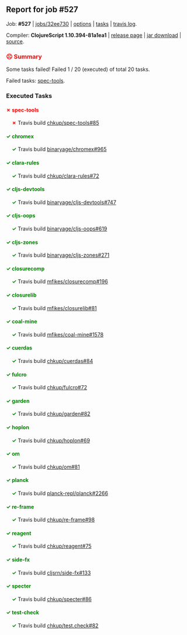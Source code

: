 ## Report for job #527

Job: **#527** | [jobs/32ee730](https://github.com/cljs-oss/canary/commit/32ee730c4a63b795c5d68156e4b1bfcebff25cc0) | [options](options.edn) | [tasks](tasks.edn) | [travis log](https://travis-ci.org/cljs-oss/canary/builds/418085184).

Compiler: **ClojureScript 1.10.394-81a1ea1** | [release page](https://github.com/cljs-oss/canary/releases/tag/r1.10.394-81a1ea1) | [jar download](https://github.com/cljs-oss/canary/releases/download/r1.10.394-81a1ea1/clojurescript-1.10.394-81a1ea1.jar) | [source](https://github.com/clojure/clojurescript/commit/81a1ea127974d43a6166fbdae33bcaa296fe9156).

### <b style='color:red'>☹ Summary</b>

Some tasks failed! Failed 1 / 20 (executed) of total 20 tasks.

Failed tasks: [spec-tools](#-spec-tools).

### Executed Tasks

#### <b style='color:red'>&#x2717; spec-tools</b>
&nbsp;&nbsp;&nbsp;&nbsp;<b style='color:red'>&#x2717;</b> Travis build [chkup/spec-tools#85](https://travis-ci.org/chkup/spec-tools/builds/418086193)<br>

#### <b style='color:green'>&#x2713; chromex</b>
&nbsp;&nbsp;&nbsp;&nbsp;<b style='color:green'>&#x2713;</b> Travis build [binaryage/chromex#965](https://travis-ci.org/binaryage/chromex/builds/418086035)<br>

#### <b style='color:green'>&#x2713; clara-rules</b>
&nbsp;&nbsp;&nbsp;&nbsp;<b style='color:green'>&#x2713;</b> Travis build [chkup/clara-rules#72](https://travis-ci.org/chkup/clara-rules/builds/418086037)<br>

#### <b style='color:green'>&#x2713; cljs-devtools</b>
&nbsp;&nbsp;&nbsp;&nbsp;<b style='color:green'>&#x2713;</b> Travis build [binaryage/cljs-devtools#747](https://travis-ci.org/binaryage/cljs-devtools/builds/418086039)<br>

#### <b style='color:green'>&#x2713; cljs-oops</b>
&nbsp;&nbsp;&nbsp;&nbsp;<b style='color:green'>&#x2713;</b> Travis build [binaryage/cljs-oops#619](https://travis-ci.org/binaryage/cljs-oops/builds/418086041)<br>

#### <b style='color:green'>&#x2713; cljs-zones</b>
&nbsp;&nbsp;&nbsp;&nbsp;<b style='color:green'>&#x2713;</b> Travis build [binaryage/cljs-zones#271](https://travis-ci.org/binaryage/cljs-zones/builds/418086080)<br>

#### <b style='color:green'>&#x2713; closurecomp</b>
&nbsp;&nbsp;&nbsp;&nbsp;<b style='color:green'>&#x2713;</b> Travis build [mfikes/closurecomp#196](https://travis-ci.org/mfikes/closurecomp/builds/418086090)<br>

#### <b style='color:green'>&#x2713; closurelib</b>
&nbsp;&nbsp;&nbsp;&nbsp;<b style='color:green'>&#x2713;</b> Travis build [mfikes/closurelib#81](https://travis-ci.org/mfikes/closurelib/builds/418086092)<br>

#### <b style='color:green'>&#x2713; coal-mine</b>
&nbsp;&nbsp;&nbsp;&nbsp;<b style='color:green'>&#x2713;</b> Travis build [mfikes/coal-mine#1578](https://travis-ci.org/mfikes/coal-mine/builds/418086094)<br>

#### <b style='color:green'>&#x2713; cuerdas</b>
&nbsp;&nbsp;&nbsp;&nbsp;<b style='color:green'>&#x2713;</b> Travis build [chkup/cuerdas#84](https://travis-ci.org/chkup/cuerdas/builds/418086117)<br>

#### <b style='color:green'>&#x2713; fulcro</b>
&nbsp;&nbsp;&nbsp;&nbsp;<b style='color:green'>&#x2713;</b> Travis build [chkup/fulcro#72](https://travis-ci.org/chkup/fulcro/builds/418086140)<br>

#### <b style='color:green'>&#x2713; garden</b>
&nbsp;&nbsp;&nbsp;&nbsp;<b style='color:green'>&#x2713;</b> Travis build [chkup/garden#82](https://travis-ci.org/chkup/garden/builds/418086142)<br>

#### <b style='color:green'>&#x2713; hoplon</b>
&nbsp;&nbsp;&nbsp;&nbsp;<b style='color:green'>&#x2713;</b> Travis build [chkup/hoplon#69](https://travis-ci.org/chkup/hoplon/builds/418086146)<br>

#### <b style='color:green'>&#x2713; om</b>
&nbsp;&nbsp;&nbsp;&nbsp;<b style='color:green'>&#x2713;</b> Travis build [chkup/om#81](https://travis-ci.org/chkup/om/builds/418086169)<br>

#### <b style='color:green'>&#x2713; planck</b>
&nbsp;&nbsp;&nbsp;&nbsp;<b style='color:green'>&#x2713;</b> Travis build [planck-repl/planck#2266](https://travis-ci.org/planck-repl/planck/builds/418086224)<br>

#### <b style='color:green'>&#x2713; re-frame</b>
&nbsp;&nbsp;&nbsp;&nbsp;<b style='color:green'>&#x2713;</b> Travis build [chkup/re-frame#98](https://travis-ci.org/chkup/re-frame/builds/418086198)<br>

#### <b style='color:green'>&#x2713; reagent</b>
&nbsp;&nbsp;&nbsp;&nbsp;<b style='color:green'>&#x2713;</b> Travis build [chkup/reagent#75](https://travis-ci.org/chkup/reagent/builds/418086173)<br>

#### <b style='color:green'>&#x2713; side-fx</b>
&nbsp;&nbsp;&nbsp;&nbsp;<b style='color:green'>&#x2713;</b> Travis build [cljsrn/side-fx#133](https://travis-ci.org/cljsrn/side-fx/builds/418086239)<br>

#### <b style='color:green'>&#x2713; specter</b>
&nbsp;&nbsp;&nbsp;&nbsp;<b style='color:green'>&#x2713;</b> Travis build [chkup/specter#86](https://travis-ci.org/chkup/specter/builds/418086218)<br>

#### <b style='color:green'>&#x2713; test-check</b>
&nbsp;&nbsp;&nbsp;&nbsp;<b style='color:green'>&#x2713;</b> Travis build [chkup/test.check#82](https://travis-ci.org/chkup/test.check/builds/418086244)<br>